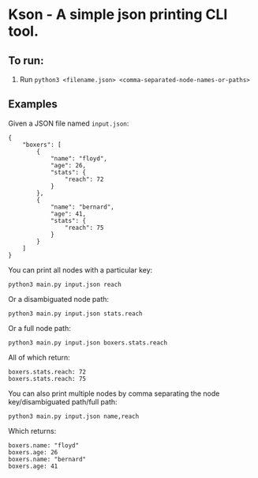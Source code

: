 # Kson - A simple json printing CLI tool.

## To run:
1. Run `python3 <filename.json> <comma-separated-node-names-or-paths>`

## Examples
Given a JSON file named `input.json`:
```
{
	"boxers": [
		{
			"name": "floyd",
			"age": 26,
			"stats": {
				"reach": 72
			}
		},
		{
			"name": "bernard",
			"age": 41,
			"stats": {
				"reach": 75
			}
		}
	]
}
```
You can print all nodes with a particular key: 

`python3 main.py input.json reach`

Or a disambiguated node path: 

`python3 main.py input.json stats.reach`

Or a full node path: 

`python3 main.py input.json boxers.stats.reach`

All of which return:
```
boxers.stats.reach: 72
boxers.stats.reach: 75
```

You can also print multiple nodes by comma separating the node key/disambiguated path/full path:

`python3 main.py input.json name,reach`

Which returns:
```
boxers.name: "floyd"
boxers.age: 26
boxers.name: "bernard"
boxers.age: 41
```

